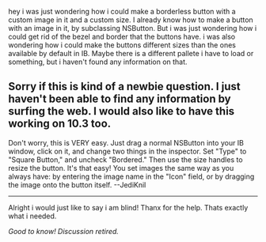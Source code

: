 hey i was just wondering how i could make a borderless button with a custom image in it and a custom size.  I already know how to make a button with an image in it, by subclassing NSButton.  But i was just wondering how i could get rid of the bezel and border that the buttons have.  i was also wondering how i could make the buttons different sizes than the ones available by default in IB.  Maybe there is a different pallete i have to load or something, but i haven't found any information on that.

Sorry if this is kind of a newbie question.  I just haven't been able to find any information by surfing the web.
I would also like to have this working on 10.3 too.
----
Don't worry, this is VERY easy. Just drag a normal NSButton into your IB window, click on it, and change two things in the inspector. Set "Type" to "Square Button," and uncheck "Bordered." Then use the size handles to resize the button. It's that easy! You set images the same way as you always have: by entering the image name in the "Icon" field, or by dragging the image onto the button itself. --JediKnil

----
Alright i would just like to say i am blind!  Thanx for the help. Thats exactly what i needed.

*Good to know! Discussion retired.*
